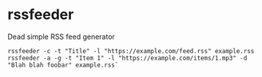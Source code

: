 # rssfeeder

Dead simple RSS feed generator
```
rssfeeder -c -t "Title" -l "https://example.com/feed.rss" example.rss
rssfeeder -a -g -t "Item 1" -l "https://example.com/items/1.mp3" -d "Blah blah foobar" example.rss`
```
